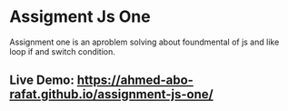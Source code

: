 # Assigment Js One
Assignment one is an aproblem solving about foundmental of js and like loop if and switch condition.
<br/>
## Live Demo: https://ahmed-abo-rafat.github.io/assignment-js-one/
